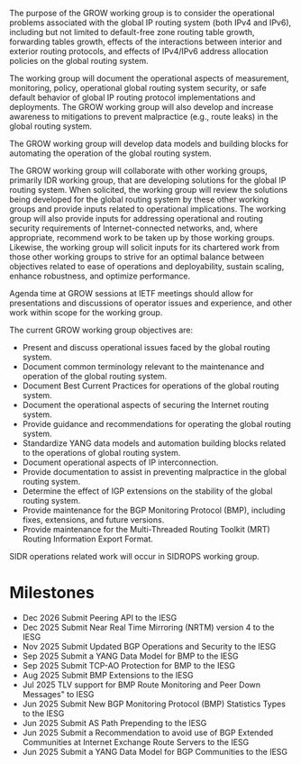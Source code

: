 The purpose of the GROW working group is to consider the operational problems
associated with the global IP routing system (both IPv4 and IPv6), including
but not limited to default-free zone routing table growth, forwarding tables
growth, effects of the interactions between interior and exterior routing protocols,
and effects of IPv4/IPv6 address allocation policies on the global routing system. 

The working group will document the operational aspects of measurement, monitoring,
policy, operational global routing system security, or safe
default behavior of global IP routing protocol implementations and deployments.
The GROW working group will also develop and increase awareness to mitigations to prevent
malpractice (e.g., route leaks) in the global routing system.

The GROW working group will develop data models and building blocks
for automating the operation of the global routing system.

The GROW working group will collaborate with other working groups, primarily IDR working group,
that are developing solutions for the global IP routing system. When solicited, the working group
will review the solutions being developed for the global routing system by these other
working groups and provide inputs related to operational implications. The working group will also
provide inputs for addressing operational and routing security requirements of
Internet-connected networks, and, where appropriate, recommend work to be taken up by those working groups.
Likewise, the working group will solicit inputs for its chartered work from those other working groups
to strive for an optimal balance between objectives related to ease of operations and deployability,
sustain scaling, enhance robustness, and optimize performance.

Agenda time at GROW sessions at IETF meetings should allow for presentations
and discussions of operator issues and experience, and other work within scope for
the working group.

The current GROW working group objectives are:

* Present and discuss operational issues faced by the global routing system.
* Document common terminology relevant to the maintenance and operation
  of the global routing system.
* Document Best Current Practices for operations of the global routing system.
* Document the operational aspects of securing the Internet routing system.
* Provide guidance and recommendations for operating the global routing system.
* Standardize YANG data models and automation building blocks related
  to the operations of global routing system.
* Document operational aspects of IP interconnection.
* Provide documentation to assist in preventing malpractice in the
  global routing system.
* Determine the effect of IGP extensions on the stability of the global
  routing system.
* Provide maintenance for the BGP Monitoring Protocol (BMP), including fixes,
  extensions, and future versions.
* Provide maintenance for the Multi-Threaded Routing Toolkit (MRT)
  Routing Information Export Format.

SIDR operations related work will occur in SIDROPS working group.

# Milestones

* Dec 2026	Submit Peering API to the IESG
* Dec 2025	Submit Near Real Time Mirroring (NRTM) version 4 to the IESG
* Nov 2025	Submit Updated BGP Operations and Security to the IESG
* Sep 2025	Submit a YANG Data Model for BMP to the IESG
* Sep 2025	Submit TCP-AO Protection for BMP to the IESG
* Aug 2025	Submit BMP Extensions to the IESG
* Jul 2025	TLV support for BMP Route Monitoring and Peer Down Messages" to IESG
* Jun 2025	Submit New BGP Monitoring Protocol (BMP) Statistics Types to the IESG
* Jun 2025	Submit AS Path Prepending to the IESG
* Jun 2025	Submit a Recommendation to avoid use of BGP Extended Communities at Internet Exchange Route Servers to the IESG
* Jun 2025	Submit a YANG Data Model for BGP Communities to the IESG
